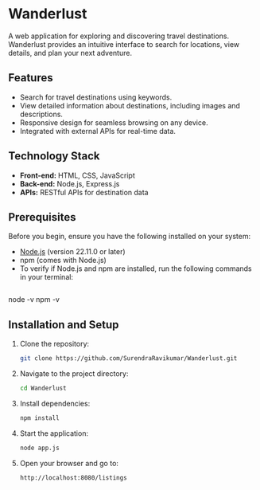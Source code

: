 # Wanderlust
A web application for exploring and discovering travel destinations. Wanderlust provides an intuitive interface to search for locations, view details, and plan your next adventure.

## Features
- Search for travel destinations using keywords.
- View detailed information about destinations, including images and descriptions.
- Responsive design for seamless browsing on any device.
- Integrated with external APIs for real-time data.

## Technology Stack
- **Front-end:** HTML, CSS, JavaScript
- **Back-end:** Node.js, Express.js
- **APIs:** RESTful APIs for destination data

## Prerequisites
Before you begin, ensure you have the following installed on your system:
- [Node.js](https://nodejs.org/) (version 22.11.0 or later)
- npm (comes with Node.js)
- To verify if Node.js and npm are installed, run the following commands in your terminal:
  ```bash
node -v
npm -v

## Installation and Setup
1. Clone the repository:
   ```bash
   git clone https://github.com/SurendraRavikumar/Wanderlust.git
2. Navigate to the project directory:
   ```bash
   cd Wanderlust
3. Install dependencies:
   ```bash
   npm install
5. Start the application:
   ```bash
   node app.js
6. Open your browser and go to:
   ```bash
   http://localhost:8080/listings

